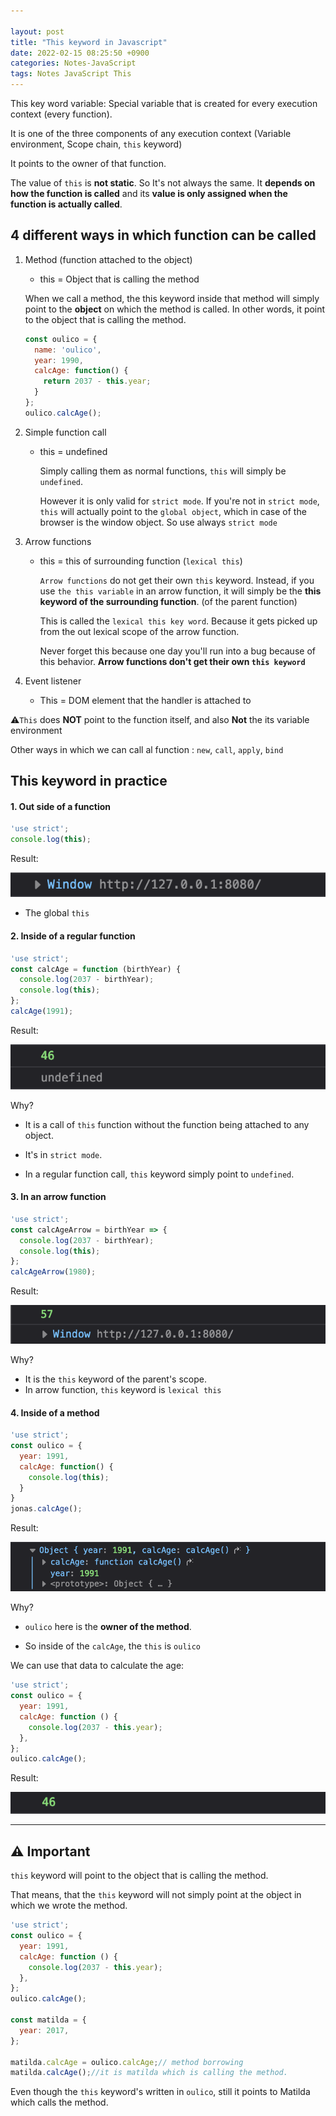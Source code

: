 ```yaml
---

layout: post
title: "This keyword in Javascript"
date: 2022-02-15 08:25:50 +0900
categories: Notes-JavaScript
tags: Notes JavaScript This
---
```






This key word variable: Special variable that is created for every execution context (every function).

It is one of the three components of any execution context (Variable environment, Scope chain, `this` keyword)

It points to the owner of that function.

The value of `this` is **not static**. So It's not always the same. It **depends on how the function is called** and its **value is only assigned when the function is actually called**.



## 4 different ways in which function can be called

1. Method (function attached to the object)

   - this =  Object that is calling the method

   When we call a method, the this keyword inside that method will simply point to the **object** on which the method is called. In other words, it point to the object that is calling the method.

   ```js
   const oulico = {
     name: 'oulico',
     year: 1990,
     calcAge: function() {
       return 2037 - this.year;
     }
   };
   oulico.calcAge();
   
   ```

2. Simple function call 

   - this = undefined

     Simply calling them as normal functions, `this` will simply be `undefined`. 

     However it is only valid for `strict mode`. If you're not in `strict mode`, `this` will actually point to the `global object`, which in case of the browser is the window object. So use always `strict mode`

3. Arrow functions

   - this = this of surrounding function (`lexical this`)

     `Arrow functions` do not get their own `this` keyword. Instead, if you use `the this variable` in an arrow function, it will simply be the **this keyword of the surrounding function**. (of the parent function)

     This is called the `lexical this key word`. Because it gets picked up from the out lexical scope of the arrow function.

     Never forget this because one day you'll run into a bug because of this behavior. **Arrow functions don't get their own `this keyword`**

     

4. Event listener 

   - This = DOM element that the handler is attached to 

 ⚠︎`This` does **NOT** point to the function itself, and also **Not** the its variable environment



Other ways in which we can call al function : `new`, `call`, `apply`, `bind`







## This keyword in practice



#### 1. Out side of a function 

```js
'use strict';
console.log(this);
```

Result: 

![image-20220215144956876](/assets/img/2022-02-08-This-keyword-in-Javascript/image-20220215144956876.png)



- The global `this`



#### 2. Inside of a regular function

```js
'use strict';
const calcAge = function (birthYear) {
  console.log(2037 - birthYear);
  console.log(this);
};
calcAge(1991);

```

Result: 

![image-20220215145331221](/assets/img/2022-02-08-This-keyword-in-Javascript/image-20220215145331221.png)



Why?

- It is a call of `this` function without the function being attached to any object.

- It's in `strict mode`.
- In a regular function call, `this` keyword simply point to `undefined`.



#### 3. In an arrow function

```js
'use strict';
const calcAgeArrow = birthYear => {
  console.log(2037 - birthYear);
  console.log(this);
};
calcAgeArrow(1980);
```

Result:

![image-20220215152808533](/assets/img/2022-02-08-This-keyword-in-Javascript/image-20220215152808533.png)



Why?

- It is the `this` keyword of the parent's scope.
- In arrow function, `this` keyword is `lexical this`



#### 4. Inside of a method

```js
'use strict';
const oulico = {
  year: 1991,
  calcAge: function() {
    console.log(this);
  }
}
jonas.calcAge();

```

Result: 

![image-20220215154045490](/assets/img/2022-02-08-This-keyword-in-Javascript/image-20220215154045490.png)



Why?

- `oulico` here is the **owner of the method**.

- So inside of the `calcAge`, the `this` is `oulico`

  

We can use that data to calculate the age:

```js
'use strict';
const oulico = {
  year: 1991,
  calcAge: function () {
    console.log(2037 - this.year);
  },
};
oulico.calcAge();
```

Result:

![image-20220215154536341](/assets/img/2022-02-08-This-keyword-in-Javascript/image-20220215154536341.png)





---







## ⚠︎ Important

 `this` keyword will point to the object that is calling the method.

That means, that the `this` keyword will not simply point at the object in which we wrote the method.



```js
'use strict';
const oulico = {
  year: 1991,
  calcAge: function () {
    console.log(2037 - this.year);
  },
};
oulico.calcAge();

const matilda = {
  year: 2017,
};

matilda.calcAge = oulico.calcAge;// method borrowing
matilda.calcAge();//it is matilda which is calling the method.
```



Even though the `this` keyword's written in `oulico`, still it points to Matilda which calls the method.



